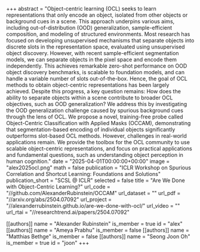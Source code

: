 +++
abstract = "Object-centric learning (OCL) seeks to learn representations that only encode an object, isolated from other objects or background cues in a scene. This approach underpins various aims, including out-of-distribution (OOD) generalization, sample-efficient composition, and modeling of structured environments. Most research has focused on developing unsupervised mechanisms that separate objects into discrete slots in the representation space, evaluated using unsupervised object discovery. However, with recent sample-efficient segmentation models, we can separate objects in the pixel space and encode them independently. This achieves remarkable zero-shot performance on OOD object discovery benchmarks, is scalable to foundation models, and can handle a variable number of slots out-of-the-box. Hence, the goal of OCL methods to obtain object-centric representations has been largely achieved. Despite this progress, a key question remains: How does the ability to separate objects within a scene contribute to broader OCL objectives, such as OOD generalization? We address this by investigating the OOD generalization challenge caused by spurious background cues through the lens of OCL. We propose a novel, training-free probe called Object-Centric Classification with Applied Masks (OCCAM), demonstrating that segmentation-based encoding of individual objects significantly outperforms slot-based OCL methods. However, challenges in real-world applications remain. We provide the toolbox for the OCL community to use scalable object-centric representations, and focus on practical applications and fundamental questions, such as understanding object perception in human cognition."
date = "2025-04-01T00:00:00+00:00"
image = "alex2025ocl.png"
math = false
publication = "ICLR Workshop on Spurious Correlation and Shortcut Learning: Foundations and Solutions"
publication_short = "SCSL @ ICLR"
selected = false
title = "Are We Done with Object-Centric Learning?"
url_code = "//github.com/AlexanderRubinstein/OCCAM"
url_dataset = ""
url_pdf = "//arxiv.org/abs/2504.07092"
url_project = "//alexanderrubinstein.github.io/are-we-done-with-ocl/"
url_video = ""
url_rtai = "//researchtrend.ai/papers/2504.07092"


[[authors]]
    name = "Alexander Rubinstein"
    is_member = true
    id = "alex"
[[authors]]
    name = "Ameya Prabhu"
    is_member = false
[[authors]]
    name = "Matthias Bethge"
    is_member = false
[[authors]]
    name = "Seong Joon Oh"
    is_member = true
    id = "joon"
+++
